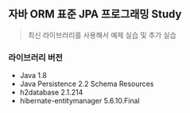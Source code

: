 ## 자바 ORM 표준 JPA 프로그래밍 Study

> 최신 라이브러리를 사용해서 예제 실습 및 추가 실습


### 라이브러리 버전
- Java 1.8
- Java Persistence 2.2 Schema Resources
- h2database 2.1.214
- hibernate-entitymanager 5.6.10.Final